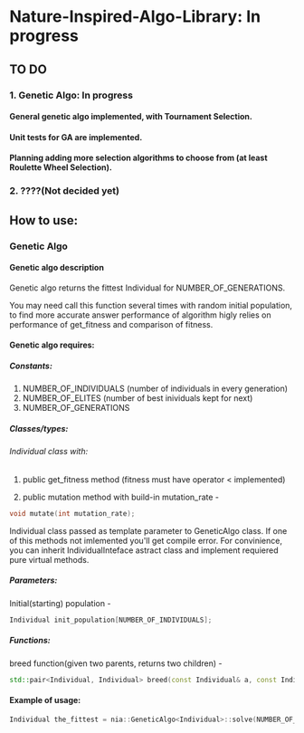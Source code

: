 # Nature-Inspired-Algo-Library: In progress
## TO DO
### 1. Genetic Algo: In progress
#### General genetic algo implemented, with Tournament Selection.
#### Unit tests for GA are implemented.
#### Planning adding more selection algorithms to choose from \(at least Roulette Wheel Selection\).
### 2. ????\(Not decided yet\)
## How to use:
### Genetic Algo
#### Genetic algo description
Genetic algo returns the fittest Individual for NUMBER_OF_GENERATIONS.
				
You may need call this function several times with random initial population, to find more accurate answer performance of algorithm higly relies on performance of get_fitness and comparison of fitness.
#### Genetic algo requires:
##### Constants:
1. NUMBER_OF_INDIVIDUALS (number of individuals in every generation)
2. NUMBER_OF_ELITES (number of best inividuals kept for next)
3. NUMBER_OF_GENERATIONS

##### Classes/types:
###### Individual class with:
1. public get_fitness method (fitness must have operator < implemented)

2. public mutation method with build-in mutation_rate - 
```cpp
void mutate(int mutation_rate);
```
Individual class passed as template parameter to GeneticAlgo class. If one of this methods not imlemented you'll get compile error. For convinience, you can inherit IndividualInteface astract class and implement requiered pure virtual methods. 

##### Parameters:

Initial(starting) population -
```cpp
Individual init_population[NUMBER_OF_INDIVIDUALS];
 ```
				
##### Functions:
breed function(given two parents, returns two children) - 
					
```cpp 
std::pair<Individual, Individual> breed(const Individual& a, const Individual& b);
```



#### Example of usage:
```cpp
Individual the_fittest = nia::GeneticAlgo<Individual>::solve(NUMBER_OF_INDIVIDUALS, NUMBER_OF_ELITES, NUMBER_OF_GENERATIONS,MUTATION_RATE, population, breed);
```